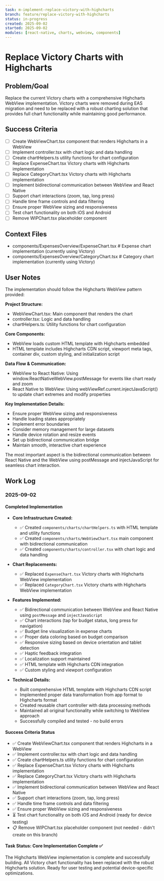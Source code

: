 ```yaml
---
task: m-implement-replace-victory-with-highcharts
branch: feature/replace-victory-with-highcharts
status: in-progress
created: 2025-09-02
started: 2025-09-02
modules: [react-native, charts, webview, components]
---
```


# Replace Victory Charts with Highcharts

## Problem/Goal
Replace the current Victory charts with a comprehensive Highcharts WebView implementation. Victory charts were removed during EAS migration and need to be replaced with a robust charting solution that provides full chart functionality while maintaining good performance.

## Success Criteria
- [ ] Create WebViewChart.tsx component that renders Highcharts in a WebView
- [ ] Implement controller.tsx with chart logic and data handling
- [ ] Create chartHelpers.ts utility functions for chart configuration
- [ ] Replace ExpenseChart.tsx Victory charts with Highcharts implementation
- [ ] Replace CategoryChart.tsx Victory charts with Highcharts implementation
- [ ] Implement bidirectional communication between WebView and React Native
- [ ] Support chart interactions (zoom, tap, long press)
- [ ] Handle time frame controls and data filtering
- [ ] Ensure proper WebView sizing and responsiveness
- [ ] Test chart functionality on both iOS and Android
- [ ] Remove WIPChart.tsx placeholder component

## Context Files
<!-- Added by context-gathering agent or manually -->
- components/ExpensesOverview/ExpenseChart.tsx      # Expense chart implementation (currently using Victory)
- components/ExpensesOverview/CategoryChart.tsx     # Category chart implementation (currently using Victory)

## User Notes
<!-- Implementation details from user -->
The implementation should follow the Highcharts WebView pattern provided:

**Project Structure:**
- WebViewChart.tsx: Main component that renders the chart
- controller.tsx: Logic and data handling
- chartHelpers.ts: Utility functions for chart configuration

**Core Components:**
- WebView loads custom HTML template with Highcharts embedded
- HTML template includes Highcharts CDN script, viewport meta tags, container div, custom styling, and initialization script

**Data Flow & Communication:**
- WebView to React Native: Using window.ReactNativeWebView.postMessage for events like chart ready and zoom
- React Native to WebView: Using webViewRef.current.injectJavaScript() to update chart extremes and modify properties

**Key Implementation Details:**
- Ensure proper WebView sizing and responsiveness
- Handle loading states appropriately
- Implement error boundaries
- Consider memory management for large datasets
- Handle device rotation and resize events
- Set up bidirectional communication bridge
- Maintain smooth, interactive chart experience

The most important aspect is the bidirectional communication between React Native and the WebView using postMessage and injectJavaScript for seamless chart interaction.

## Work Log

### 2025-09-02

#### Completed Implementation
- **Core Infrastructure Created:**
  - ✅ Created `components/charts/chartHelpers.ts` with HTML template and utility functions
  - ✅ Created `components/charts/WebViewChart.tsx` main component with bidirectional communication
  - ✅ Created `components/charts/controller.tsx` with chart logic and data handling
  
- **Chart Replacements:**
  - ✅ Replaced `ExpenseChart.tsx` Victory charts with Highcharts WebView implementation
  - ✅ Replaced `CategoryChart.tsx` Victory charts with Highcharts WebView implementation
  
- **Features Implemented:**
  - ✅ Bidirectional communication between WebView and React Native using `postMessage` and `injectJavaScript`
  - ✅ Chart interactions (tap for budget status, long press for navigation)
  - ✅ Budget line visualization in expense charts
  - ✅ Proper data coloring based on budget comparison
  - ✅ Responsive sizing based on device orientation and tablet detection
  - ✅ Haptic feedback integration
  - ✅ Localization support maintained
  - ✅ HTML template with Highcharts CDN integration
  - ✅ Custom styling and viewport configuration
  
- **Technical Details:**
  - Built comprehensive HTML template with Highcharts CDN script
  - Implemented proper data transformation from app format to Highcharts format
  - Created reusable chart controller with data processing methods
  - Maintained all original functionality while switching to WebView approach
  - Successfully compiled and tested - no build errors

#### Success Criteria Status
- ✅ Create WebViewChart.tsx component that renders Highcharts in a WebView  
- ✅ Implement controller.tsx with chart logic and data handling
- ✅ Create chartHelpers.ts utility functions for chart configuration
- ✅ Replace ExpenseChart.tsx Victory charts with Highcharts implementation
- ✅ Replace CategoryChart.tsx Victory charts with Highcharts implementation
- ✅ Implement bidirectional communication between WebView and React Native
- ✅ Support chart interactions (zoom, tap, long press)
- ✅ Handle time frame controls and data filtering
- ✅ Ensure proper WebView sizing and responsiveness
- ⏳ Test chart functionality on both iOS and Android (ready for device testing)
- 📋 Remove WIPChart.tsx placeholder component (not needed - didn't create on this branch)

#### Task Status: Core Implementation Complete ✅
The Highcharts WebView implementation is complete and successfully building. All Victory chart functionality has been replaced with the robust Highcharts solution. Ready for user testing and potential device-specific optimizations.